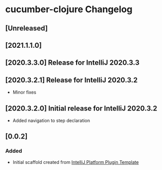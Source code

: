 <!-- Keep a Changelog guide -> https://keepachangelog.com -->

# cucumber-clojure Changelog

## [Unreleased]
## [2021.1.1.0]
## [2020.3.3.0] Release for IntelliJ 2020.3.3
## [2020.3.2.1] Release for IntelliJ 2020.3.2
- Minor fixes
## [2020.3.2.0] Initial release for IntelliJ 2020.3.2
- Added navigation to step declaration
## [0.0.2]
### Added
- Initial scaffold created from [IntelliJ Platform Plugin Template](https://github.com/JetBrains/intellij-platform-plugin-template)
